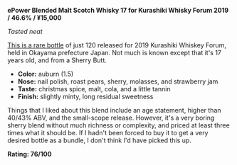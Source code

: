 **ePower Blended Malt Scotch Whisky 17 for Kurashiki Whisky Forum 2019 / 46.6% / ¥15,000**

*Tasted neat*

[This is a rare bottle](https://www.whiskybase.com/whiskies/whisky/154186/blended-malt-scotch-whisky-17-year-old-ep) of just 120 released for 2019 Kurashiki Whiskey Forum, held in Okayama prefecture Japan.  Not much is known except that it's 17 years old, and from a Sherry Butt. 

* **Color:** auburn (1.5)
* **Nose:** nail polish, roast pears, sherry, molasses, and strawberry jam
* **Taste:** christmas spice, malt, cola, and a little tannin
* **Finish:** slightly minty, long residual sweetness 

Things that I liked about this blend include an age statement, higher than 40/43% ABV, and the small-scope release.  However, it's a very boring sherry blend without much richness or complexity, and priced at least three times what it should be.  If I hadn't been forced to buy it to get a very desired bottle as a bundle, I don't think I'd have picked this up.

**Rating: 76/100**